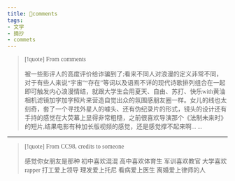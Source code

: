 ```yaml
---
title: 🥐comments
tags:
- 文学
- 摘抄
- commets
---
```


  <style>
    p {
        font-family: Source Sans Pro, SimSun;
        font-variant-east-asian: traditional;
    }

    a {
        font-family: Source Sans Pro, SimSun;
        font-variant-east-asian: traditional;
    }
  </style>

> [!quote] 
>  From comments
>  
>   被一些影评人的高度评价给诈骗到了;看来不同人对浪漫的定义非常不同，对于有些人来说“宇宙”“存在”等词以及语焉不详的现代诗歌排列组合在一起即可触发内心浪漫情结，就跟大学生会用夏天、自由、苏打、快乐with黄油相机滤镜加字加字照片来营造自觉出众的氛围感朋友圈一样。女儿的线也太刻奇，套了一个寻找外星人的噱头、还有伪纪录片的形式，镜头的设计还有手持的感觉在大荧幕上显得非常粗糙，之前很喜欢导演那个《法制未来时》的短片,结果电影有种加长版视频的感觉，还是感觉撑不起来啊... ...


--- 
 > [!quote] 
> From CC98, credits to someone
> 
> 
>感觉你女朋友是那种 初中喜欢混混 高中喜欢体育生 军训喜欢教官 大学喜欢rapper 打工爱上领导 理发爱上托尼 看病爱上医生 离婚爱上律师的人

